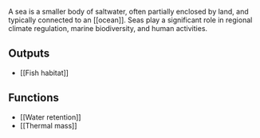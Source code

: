 A sea is a smaller body of saltwater, often partially enclosed by land, and typically connected to an [[ocean]]. Seas play a significant role in regional climate regulation, marine biodiversity, and human activities.

## Outputs
- [[Fish habitat]]

## Functions
- [[Water retention]]
- [[Thermal mass]]